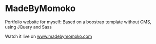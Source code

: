 # MadeByMomoko

Portfolio website for myself:
Based on a boostrap template without CMS, using JQuery and Sass

Watch it live on www.madebymomoko.com

